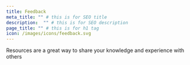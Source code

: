 ```yaml
---
title: Feedback
meta_title: "" # this is for SEO title
description:  "" # this is for SEO description
page_title: "" # this is for h1 tag
icon: /images/icons/feedback.svg
---
```

Resources are a great way to share your knowledge and experience with others
